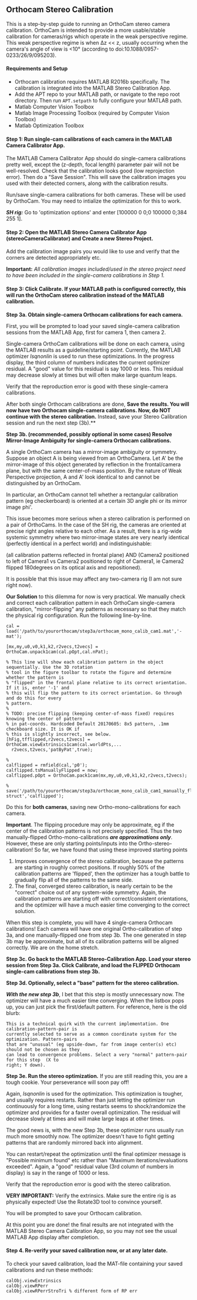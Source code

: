## Orthocam Stereo Calibration

This is a step-by-step guide to running an OrthoCam stereo camera calibration. OrthoCam is intended to provide a more usable/stable calibration for cameras/rigs which operate in the weak perspective regime. This weak perspective regime is when Δz << z, usually occurring when the camera's angle of view is <10° (according to doi:10.1088/0957-0233/26/9/095203).

#### Requirements and Setup

* Orthocam calibration requires MATLAB R2016b specifically. The calibration is integrated into the MATLAB Stereo Calibration App.
* Add the APT repo to your MATLAB path, or navigate to the <APT> repo root directory. Then run `APT.setpath` to fully configure your MATLAB path.
* Matlab Computer Vision Toolbox
* Matlab Image Processing Toolbox (required by Computer Vision Toolbox)
* Matlab Optimization Toolbox

#### Step 1: Run single-cam calibrations of each camera in the MATLAB Camera Calibrator App.
The MATLAB Camera Calibrator App should do single-camera calibrations pretty well, except the (z-depth, focal length) parameter pair will not be well-resolved. Check that the calibration looks good (low reprojection error). Then do a "Save Session". This will save the calibration images you used with their detected corners, along with the calibration results.

Run/save single-camera calibrations for both cameras. These will be used by OrthoCam.  You may need to intialize the optimization for this to work.

**_SH rig:_** Go to 'optimization options' and enter [100000 0 0;0 100000 0;384 255 1].

#### Step 2: Open the MATLAB Stereo Camera Calibrator App (stereoCameraCalibrator) and Create a new Stereo Project.
Add the calibration image pairs you would like to use and verify that the corners are detected appropriately etc.

**Important:** *All calibration images included/used in the stereo project need to have been included in the single-camera calibrations in Step 1.*

#### Step 3: Click Calibrate. If your MATLAB path is configured correctly, this will run the OrthoCam stereo calibration instead of the MATLAB calibration.

**Step 3a. Obtain single-camera Orthocam calibrations for each camera.**
  
First, you will be prompted to load your saved single-camera calibration sessions from the MATLAB App, first for camera 1, then camera 2.

Single-camera OrthoCam calibrations will be done on each camera, using the MATLAB results as a guideline/starting point. Currently, the MATLAB optimizer *lsqnonlin* is used to run these optimizations. In the progress display, the third column of numbers indicates the current optimizer residual. A "good" value for this residual is say 1000 or less. This residual may decrease slowly at times but will often make large quantum leaps.  

Verify that the reproduction error is good with these single-camera calibrations.

After both single Orthocam calibrations are done, **Save the results. You will now have two Orthocam single-camera calibrations. Now, do NOT continue with the stereo calibration.** Instead, save your Stereo Calibration session and run the next step (3b).**

**Step 3b. (recommended, possibly optional in some cases) Resolve Mirror-Image Ambiguity for single-camera Orthocam calibrations.**

A single OrthoCam camera has a mirror-image ambiguity or symmetry. Suppose an object A is being viewed from an OrthoCamera. Let A' be the mirror-image of this object generated by reflection in the frontal/camera plane, but with the same center-of-mass position. By the nature of Weak Perspective projection, A and A' look identical to and cannot be distinguished by an OrthoCam.

In particular, an OrthoCam cannot tell whether a rectangular calibration pattern (eg checkerboard) is oriented at a certain 3D angle phi or its mirror image phi'. 

This issue becomes more serious when a stereo calibration is performed on a pair of OrthoCams. In the case of the SH rig, the cameras are oriented at precise right angles relative to each other. As a result, there is a rig-wide systemic symmetry where two mirror-image states are very nearly identical (perfectly identical in a perfect world) and indistinguishable:

(all calibration patterns reflected in frontal plane) AND (Camera2 positioned to left of Camera1 vs Camera2 positioned to right of Camera1, ie Camera2 flipped 180degrees on its optical axis and repositioned).

It is possible that this issue may affect any two-camera rig (I am not sure right now). 

**Our Solution** to this dilemma for now is very practical. We manually check and correct each calibration pattern in each OrthoCam single-camera calibration, "mirror-flipping" any patterns as necessary so that they match the physical rig configuration. Run the following line-by-line. 

```  
cal = load('/path/to/yourorthocam/step3a/orthocam_mono_calib_cam1.mat','-mat');

[mx,my,u0,v0,k1,k2,r2vecs,t2vecs] = OrthoCam.unpack1cam(cal.pOpt,cal.nPat);

% This line will show each calibration pattern in the object sequentially. Use the 3D rotation
% tool in the figure toolbar to rotate the figure and determine whether the pattern is
% "flipped" in the frontal plane relative to its correct orientation. If it is, enter '-1' and
% this will flip the pattern to its correct orientation. Go through and do this for every
% pattern.
%
% TODO: precise flipping (keeping center-of-mass fixed) requires knowing the center of pattern
% in pat-coords. Hardcoded Default 20170605: 8x5 pattern, .1mm checkboard size. It is OK if
% this is slightly incorrect, see below.
[hFig,tfflipped,r2vecs,t2vecs] = OrthoCam.viewExtrinsics1cam(cal.worldPts,...
  r2vecs,t2vecs,'patByPat',true);

%
calflipped = rmfield(cal,'p0');
calflipped.tsManuallyFlipped = now;
calflipped.pOpt = OrthoCam.pack1cam(mx,my,u0,v0,k1,k2,r2vecs,t2vecs);

%
save('/path/to/yourorthocam/step3a/orthocam_mono_calib_cam1_manually_flipped_maybeapproximate.mat','-struct','calflipped');
``` 

Do this for **both cameras**, saving new Ortho-mono-calibrations for each camera.

**Important**. The flipping procedure may only be approximate, eg if the center of the calibration patterns is not precisely specified. Thus the two manually-flipped Ortho-mono-calibrations **_are approximations only_**. However, these are only starting points/inputs into the Ortho-stereo-calibration! So far, we have found that using these improved starting points 

1. Improves convergence of the stereo calibration, because the patterns are starting in roughly correct positions. If roughly 50% of the calibration patterns are 'flipped', then the optimizer has a tough battle to gradually flip all of the patterns to the same side.
2. The final, converged stereo calibration, is nearly certain to be the "correct" choice out of any system-wide symmetry. Again, the calibration patterns are starting off with correct/consistent orientations, and the optimizer will have a much easier time converging to the correct solution.

When this step is complete, you will have 4 single-camera Orthocam calibrations! Each camera will have one original Ortho-calibration of step 3a, and one manually-flipped one from step 3b. The one generated in step 3b may be approximate, but all of its calibration patterns will be aligned correctly. We are on the home stretch.

**Step 3c. Go back to the MATLAB Stereo-Calibration App. Load your stereo session from Step 3a. Click Calibrate, and load the FLIPPED Orthocam single-cam calibrations from step 3b.**

**Step 3d. Optionally, select a "base" pattern for the stereo calibration.**

**_With the new step 3b_**, I bet that this step is mostly unnecessary now. The optimizer will have a much easier time converging. When the listbox pops up, you can just pick the first/default pattern. For reference, here is the old blurb:

```
This is a technical quirk with the current implementation. One calibration-pattern-pair is
currently selected to serve as a common coordinate system for the optimization. Pattern-pairs
that are "unusual" (eg upside-down, far from image center(s) etc) should not be chosen as they
can lead to convergence problems. Select a very "normal" pattern-pair for this step  (X to
right; Y down).
```

**Step 3e. Run the stereo optimization.**
If you are still reading this, you are a tough cookie. Your perseverance will soon pay off!

Again, *lsqnonlin* is used for the optimization. This optimization is tougher, and usually requires restarts. Rather than just letting the optimizer run continuously for a long time, using restarts seems to shock/randomize the optimizer and provides for a faster overall optimization. The residual will decrease slowly at times and will make large leaps at other times. 

The good news is, with the new Step 3b, these optimizer runs usually run much more smoothly now. The optimizer doesn't have to fight getting patterns that are randomly mirrored back into alignment. 

You can restart/repeat the optimization until the final optimizer message is "Possible minimum found" etc rather than "Maximum iterations/evaluations exceeded". Again, a "good" residual value (3rd column of numbers in display) is say in the range of 1000 or less.

Verify that the reproduction error is good with the stereo calibration. 

**VERY IMPORTANT:** Verify the extrinsics. Make sure the entire rig is as physically expected! Use the Rotate3D tool to convince yourself.

You will be prompted to save your Orthocam calibration.

At this point you are done! the final results are not integrated with the MATLAB Stereo Camera Calibration App, so you may not see the usual MATLAB App display after completion. 
 
#### Step 4. Re-verify your saved calibration now, or at any later date.
To check your saved calibration, load the MAT-file containing your saved calibrations and run these methods:

```
calObj.viewExtrinsics
calObj.viewRPerr
calObj.viewRPerrStroTri % different form of RP err
```
